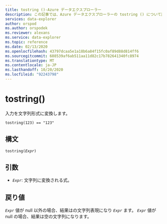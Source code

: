 ```yaml
---
title: tostring ()-Azure データエクスプローラー
description: この記事では、Azure データエクスプローラーの tostring () について説明します。
services: data-explorer
author: orspod
ms.author: orspodek
ms.reviewer: alexans
ms.service: data-explorer
ms.topic: reference
ms.date: 02/13/2020
ms.openlocfilehash: 43797dcaa5e1a18b6a84f15fc0af89d88d814ff6
ms.sourcegitcommit: 608539af6ab511aa11d82c17b782641340fc8974
ms.translationtype: MT
ms.contentlocale: ja-JP
ms.lasthandoff: 10/20/2020
ms.locfileid: "92243798"
---
```

# <a name="tostring"></a>tostring()

入力を文字列形式に変換します。

```kusto
tostring(123) == "123"
```

## <a name="syntax"></a>構文

`tostring(`*`Expr`*`)`

## <a name="arguments"></a>引数

* *`Expr`*: 文字列に変換される式。 

## <a name="returns"></a>戻り値

*`Expr`* 値が null 以外の場合、結果はの文字列表現になり *`Expr`* ます。
*`Expr`* 値が null の場合、結果は空の文字列になります。
 